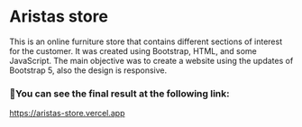 # Aristas store
This is an online furniture store that contains different sections of interest for the customer. It was created using Bootstrap, HTML, and some JavaScript. The main objective was to create a website using the updates of Bootstrap 5, also the design is responsive.

### 🎉You can see the final result at the following link:
https://aristas-store.vercel.app


